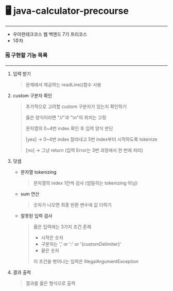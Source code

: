 # 🖥️ java-calculator-precourse
<hr>

 - 우아한테크코스 웹 백엔드 7기 프리코스
 - 1주차

### 🗒️ 구현할 기능 목록 

<hr>

1. 입력 받기
   > 문제에서 제공하는 readLine()함수 사용

2. custom 구분자 확인
   > 추가적으로 고려할 custom 구분자가 있는지 확인하기
   > 
   > 옳은 양식이라면 "//"과 "\n"의 위치는 고정
   > 
   > 문자열의 0~4번 index 확인 후 입력 양식 판단
   > 
   > [yes] -> 0~4번 index 잘라내고 5번 index부터 시작하도록 tokenize
   >
   > [no] -> 그냥 return (입력 Error는 3번 과정에서 한 번에 처리)

3. 덧셈
    - 문자열 tokenizing
      > 문자열의 index 1칸씩 검사 (엄밀히는 tokenizing 아님)
    - sum 연산
      > 숫자가 나오면 최종 반환 변수에 값 더하기
    - 잘못된 입력 검사
      > 옳은 입력에는 3가지 조건 존재
      >
      > - 시작은 숫자
      > - 구분자는 ',' or ':' or '{customDelimiter}'
      > - 끝은 숫자
      > 
      > 이 조건을 벗어나는 입력은 IllegalArgumentException

4. 결과 출력
   > 결과를 옳은 형식으로 출력

